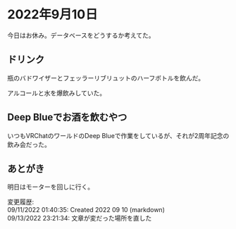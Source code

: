 # 2022年9月10日

今日はお休み。データベースをどうするか考えてた。

## ドリンク

瓶のバドワイザーとフェッラーリブリュットのハーフボトルを飲んだ。

アルコールと水を爆飲みしていた。

## Deep Blueでお酒を飲むやつ

いつもVRChatのワールドのDeep Blueで作業をしているが、それが2周年記念の飲み会だった。

## あとがき

明日はモーターを回しに行く。

変更履歴:  
09/11/2022 01:40:35: Created 2022 09 10 (markdown)  
09/13/2022 23:21:34: 文章が変だった場所を直した  
